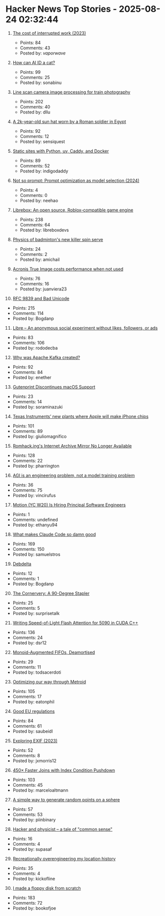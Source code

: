 # Hacker News Top Stories - 2025-08-24 02:32:44

1. [The cost of interrupted work (2023)](https://blog.oberien.de/2023/11/05/23-minutes-15-seconds.html)
   - Points: 84
   - Comments: 43
   - Posted by: _vaporwave_

2. [How can AI ID a cat?](https://www.quantamagazine.org/how-can-ai-id-a-cat-an-illustrated-guide-20250430/)
   - Points: 99
   - Comments: 25
   - Posted by: sonabinu

3. [Line scan camera image processing for train photography](https://daniel.lawrence.lu/blog/y2025m09d21/)
   - Points: 202
   - Comments: 40
   - Posted by: dllu

4. [A 2k-year-old sun hat worn by a Roman soldier in Egypt](https://www.smithsonianmag.com/smart-news/a-2000-year-old-sun-hat-worn-by-a-roman-soldier-in-egypt-goes-on-view-after-a-century-in-storage-180987192/)
   - Points: 92
   - Comments: 12
   - Posted by: sensiquest

5. [Static sites with Python, uv, Caddy, and Docker](https://nkantar.com/blog/2025/08/static-python-uv-caddy-docker/)
   - Points: 89
   - Comments: 52
   - Posted by: indigodaddy

6. [Not so prompt: Prompt optimization as model selection (2024)](https://www.gojiberries.io/not-so-prompt-prompt-optimization-as-model-selection/)
   - Points: 4
   - Comments: 0
   - Posted by: neehao

7. [Librebox: An open source, Roblox-compatible game engine](https://github.com/librebox-devs/librebox-demo)
   - Points: 238
   - Comments: 64
   - Posted by: libreboxdevs

8. [Physics of badminton's new killer spin serve](https://arstechnica.com/science/2025/08/physics-of-badmintons-new-killer-spin-serve/)
   - Points: 24
   - Comments: 2
   - Posted by: amichail

9. [Acronis True Image costs performance when not used](https://randomascii.wordpress.com/2025/05/26/acronis-true-image-costs-performance-when-not-used/)
   - Points: 76
   - Comments: 16
   - Posted by: juanviera23

10. [RFC 9839 and Bad Unicode](https://www.tbray.org/ongoing/When/202x/2025/08/14/RFC9839)
   - Points: 215
   - Comments: 114
   - Posted by: Bogdanp

11. [Libre – An anonymous social experiment without likes, followers, or ads](https://libreantisocial.com)
   - Points: 83
   - Comments: 106
   - Posted by: rododecba

12. [Why was Apache Kafka created?](https://bigdata.2minutestreaming.com/p/why-was-apache-kafka-created)
   - Points: 92
   - Comments: 84
   - Posted by: enether

13. [Gutenprint Discontinues macOS Support](https://gimp-print.sourceforge.io/p_FAQ_OS_X.php)
   - Points: 23
   - Comments: 14
   - Posted by: soraminazuki

14. [Texas Instruments’ new plants where Apple will make iPhone chips](https://www.cnbc.com/2025/08/22/apple-will-make-chips-at-texas-instruments-60-billion-us-project.html)
   - Points: 101
   - Comments: 89
   - Posted by: giuliomagnifico

15. [Romhack.ing's Internet Archive Mirror No Longer Available](https://romhack.ing/database/news/entry/DW8BKnRHSEqaGDwXTiKjMw)
   - Points: 128
   - Comments: 22
   - Posted by: pharrington

16. [AGI is an engineering problem, not a model training problem](https://www.vincirufus.com/posts/agi-is-engineering-problem/)
   - Points: 36
   - Comments: 75
   - Posted by: vincirufus

17. [Motion (YC W20) Is Hiring Principal Software Engineers](https://jobs.ashbyhq.com/motion/7355e80d-dab2-4ba1-89cc-a0197e08a83c?utm_source=hn)
   - Points: 1
   - Comments: undefined
   - Posted by: ethanyu94

18. [What makes Claude Code so damn good](https://minusx.ai/blog/decoding-claude-code/)
   - Points: 169
   - Comments: 150
   - Posted by: samuelstros

19. [Debdelta](https://debdelta.debian.net/)
   - Points: 12
   - Comments: 1
   - Posted by: Bogdanp

20. [The Cornervery: A 90-Degree Stapler](https://www.core77.com/posts/138232/The-Cornervery-A-90-Degree-Stapler)
   - Points: 25
   - Comments: 5
   - Posted by: surprisetalk

21. [Writing Speed-of-Light Flash Attention for 5090 in CUDA C++](https://gau-nernst.github.io/fa-5090/)
   - Points: 136
   - Comments: 24
   - Posted by: dsr12

22. [Monoid-Augmented FIFOs, Deamortised](https://pvk.ca/Blog/2025/08/19/monoid-augmented-fifos/)
   - Points: 29
   - Comments: 11
   - Posted by: todsacerdoti

23. [Optimizing our way through Metroid](https://antithesis.com/blog/2025/metroid/)
   - Points: 105
   - Comments: 17
   - Posted by: eatonphil

24. [Good EU regulations](https://www.actuallygoodregulations.eu/)
   - Points: 84
   - Comments: 61
   - Posted by: saubeidl

25. [Exploring EXIF (2023)](https://hturan.com/writing/exploring-exif)
   - Points: 52
   - Comments: 8
   - Posted by: jxmorris12

26. [450× Faster Joins with Index Condition Pushdown](https://readyset.io/blog/optimizing-straddled-joins-in-readyset-from-hash-joins-to-index-condition-pushdown)
   - Points: 103
   - Comments: 45
   - Posted by: marceloaltmann

27. [A simple way to generate random points on a sphere](https://www.johndcook.com/blog/2025/05/06/random-points-on-a-sphere/)
   - Points: 57
   - Comments: 53
   - Posted by: piinbinary

28. [Hacker and physicist – a tale of "common sense"](https://www.supasaf.com/blog/general/hacker_physicist)
   - Points: 16
   - Comments: 4
   - Posted by: supasaf

29. [Recreationally overengineering my location history](https://overengineer.dev/blog/2025/08/19/overengineering-location-history/)
   - Points: 35
   - Comments: 4
   - Posted by: kickofline

30. [I made a floppy disk from scratch](https://kottke.org/25/08/i-made-a-floppy-disk-from-scratch)
   - Points: 183
   - Comments: 72
   - Posted by: bookofjoe

